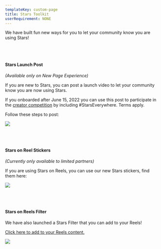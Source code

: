 ```yaml
---
templateKey: custom-page
title: Stars Toolkit
userRequirement: NONE
---
```

<div class="stars-toolkit">

We have built fun new ways for you to let your community know you are using Stars!

#### **<br><br><br>Stars Launch Post**

*(Available only on New Page Experience)*

If you are new to Stars, you can post a launch video to let your community know you are now using Stars.

If you onboarded after June 15, 2022 you can use this post to participate in the <a href="https://starsfest2022.fnvirtual.app/creator-competition" target="_blank">creator competition</a> by including #StarsEverywhere. Terms apply.

Follow these steps to post:

![](/img/sf22-fnv-toolkit-launchpost_v2.png)

#### **<br><br><br>Stars on Reel Stickers**

*(Currently only available to limited partners)*

If you are using Stars on Reels, you can use our new Stars stickers, find them here: <br>

![](/img/sf22-fnv-toolkit-stickers_v2.png)

#### **<br><br><br>Stars on Reels Filter**  

We have also launched a Stars Filter that you can add to your Reels!

<a href="https://www.facebook.com/fbcameraeffects/tryit/385574190198163/" target="_blank">Click here to add to your Reels content.</a><br>

<div class="gif-row">
<div>

![](https://fntech.sfo2.cdn.digitaloceanspaces.com/fb_starsfest/Viewer.gif)

</div>
<div>   
</div>
</div>

<div>
